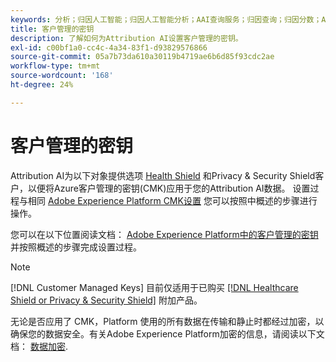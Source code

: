 ```yaml
---
keywords: 分析；归因人工智能；归因人工智能分析；AAI查询服务；归因查询；归因分数；AAI中客户管理的键
title: 客户管理的密钥
description: 了解如何为Attribution AI设置客户管理的密钥。
exl-id: c00bf1a0-cc4c-4a34-83f1-d93829576866
source-git-commit: 05a7b73da610a30119b4719ae6b6d85f93cdc2ae
workflow-type: tm+mt
source-wordcount: '168'
ht-degree: 24%

---
```


# 客户管理的密钥

Attribution AI为以下对象提供选项 [Health Shield](https://www.adobe.com/cn/trust/compliance/hipaa-ready.html) 和Privacy &amp; Security Shield客户，以便将Azure客户管理的密钥(CMK)应用于您的Attribution AI数据。 设置过程与相同 [Adobe Experience Platform CMK设置](../../../landing/governance-privacy-security/customer-managed-keys.md) 您可以按照中概述的步骤进行操作。

您可以在以下位置阅读文档： [Adobe Experience Platform中的客户管理的密钥](../../../landing/governance-privacy-security/encryption.md) 并按照概述的步骤完成设置过程。

>[!NOTE]
>
>[!DNL Customer Managed Keys] 目前仅适用于已购买 [[!DNL Healthcare Shield or Privacy & Security Shield]](https://experienceleague.adobe.com/docs/blueprints-learn/architecture/vertical-blueprints/healthcare-vertical.html?lang=zh-Hans%3Flang%3Den) 附加产品。

无论是否应用了 CMK，Platform 使用的所有数据在传输和静止时都经过加密，以确保您的数据安全。有关Adobe Experience Platform加密的信息，请阅读以下文档： [数据加密](../../../landing/governance-privacy-security/encryption.md).
